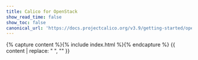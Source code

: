 ```yaml
---
title: Calico for OpenStack
show_read_time: false
show_toc: false
canonical_url: 'https://docs.projectcalico.org/v3.9/getting-started/openstack/index'
---
```



{% capture content %}{% include index.html %}{% endcapture %}
{{ content | replace: "    ", "" }}